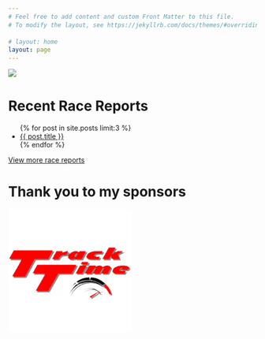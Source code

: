 ```yaml
---
# Feel free to add content and custom Front Matter to this file.
# To modify the layout, see https://jekyllrb.com/docs/themes/#overriding-theme-defaults

# layout: home
layout: page
---
```


![](img/76825961-IMG_5971-cropped2.jpeg)

# Recent Race Reports
<ul>
  {% for post in site.posts limit:3 %}
    <li>
      <a href="{{ post.url }}">{{ post.title }}</a>
    </li>
  {% endfor %}
</ul>

[View more race reports](/race-reports)

# Thank you to my sponsors

[![TrackTime Track Days and Rider Training](img/sponsors/tracktime.png)](http://tracktime.bike)

    

